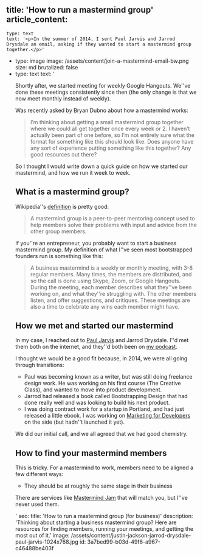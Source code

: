 title: 'How to run a mastermind group'
article_content:
  -
    type: text
    text: '<p>In the summer of 2014, I sent Paul Jarvis and Jarrod Drysdale an email, asking if they wanted to start a mastermind group together.</p>'
  -
    type: image
    image: /assets/content/join-a-mastermind-email-bw.png
    size: md
    brutalized: false
  -
    type: text
    text: '<p>Shortly after, we started meeting for weekly Google Hangouts. We''ve done these meetings consistently since then (the only change is that we now meet monthly instead of weekly).</p><p>Was recently asked by Bryan Dubno about how a mastermind works:</p><blockquote><p>I’m thinking about getting a small mastermind group together where we could all get together once every week or 2. I haven’t actually been part of one before, so I’m not entirely sure what the format for something like this should look like. Does anyone have any sort of experience putting something like this together? Any good resources out there?</p></blockquote><p>So I thought I would write down a quick guide on how we started our mastermind, and how we run it week to week.</p><h2>What is a mastermind group?</h2><p>Wikipedia''s <a href="https://en.wikipedia.org/wiki/Mastermind_group">definition</a> is pretty good:</p><blockquote><p>A mastermind group is a peer-to-peer mentoring concept used to help members solve their problems with input and advice from the other group members.</p></blockquote><p>If you''re an entrepreneur, you probably want to start a business mastermind group. My definition of what I''ve seen most bootstrapped founders run is something like this:</p><blockquote><p>A business mastermind is a weekly or monthly meeting, with 3-8 regular members. Many times, the members are distributed, and so the call is done using Skype, Zoom, or Google Hangouts. During the meeting, each member describes what they''ve been working on, and what they''re struggling with. The other members listen, and offer suggestions, and critiques. These meetings are also a time to celebrate any wins each member might have.</p></blockquote><h2>How we met and started our mastermind</h2><p>In my case, I reached out to <a href="https://twitter.com/pjrvs">Paul Jarvis</a> and Jarrod Drysdale. I''d met them both on the internet, and they''d both been on <a href="https://productpeople.tv">my podcast</a>.</p><p>I thought we would be a good fit because, in 2014, we were all going through transitions:</p><ul><li>Paul was becoming known as a writer, but was still doing freelance design work. He was working on his first course (The Creative Class), and wanted to move into product development.</li><li>Jarrod had released a book called Bootstrapping Design that had done really well and was looking to build his next product.</li><li>I was doing contract work for a startup in Portland, and had just released a little ebook. I was working on <a href="https://devmarketing.xyz">Marketing for Developers</a> on the side (but hadn''t launched it yet).</li></ul><p>We did our initial call, and we all agreed that we had good chemistry.</p><h2>How to find your mastermind members</h2><p>This is tricky. For a mastermind to work, members need to be aligned a few different ways:</p><ul><li>They should be at roughly the same stage in their business</li></ul><p>There are services like <a href="https://mastermindjam.com/">Mastermind Jam</a> that will match you, but I''ve never used them.</p>'
seo:
  title: 'How to run a mastermind group (for business)'
  description: 'Thinking about starting a business mastermind group? Here are resources for finding members, running your meetings, and getting the most out of it.'
  image: /assets/content/justin-jackson-jarrod-drysdale-paul-jarvis-1024x768.jpg
id: 3a7bed99-b03d-49f6-a967-c46488be403f
